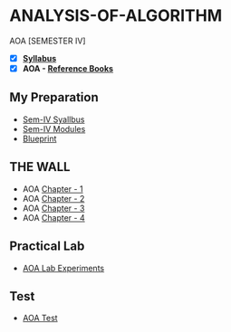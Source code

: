 # ANALYSIS-OF-ALGORITHM
 AOA [SEMESTER IV] 
 
 - [X] **[Syllabus](https://github.com/Amey-Thakur/ANALYSIS-OF-ALGORITHM/blob/main/SE-Comps_CBCGS_Syllabus.pdf)**
 - [x] **AOA - [Reference Books](https://github.com/Amey-Thakur/ANALYSIS-OF-ALGORITHM/tree/main/Reference%20Books)**

## My Preparation
 - [Sem-IV Syallbus](https://github.com/Amey-Thakur/ANALYSIS-OF-ALGORITHM/blob/main/My%20Preparation/Syllabus.png)
 - [Sem-IV Modules](https://github.com/Amey-Thakur/ANALYSIS-OF-ALGORITHM/blob/main/My%20Preparation/Modules.png)
 - [Blueprint](https://github.com/Amey-Thakur/ANALYSIS-OF-ALGORITHM/blob/main/Blueprint%20(AOA).png)

## THE WALL
 - AOA [Chapter - 1](https://github.com/Amey-Thakur/ANALYSIS-OF-ALGORITHM/blob/main/THE%20WALL/AOA_Chapter-1.pdf)
 - AOA [Chapter - 2](https://github.com/Amey-Thakur/ANALYSIS-OF-ALGORITHM/blob/main/THE%20WALL/AOA_Chapter-2.pdf)
 - AOA [Chapter - 3](https://github.com/Amey-Thakur/ANALYSIS-OF-ALGORITHM/blob/main/THE%20WALL/AOA_Chapter-3.pdf)
 - AOA [Chapter - 4](https://github.com/Amey-Thakur/ANALYSIS-OF-ALGORITHM/blob/main/THE%20WALL/AOA_Chapter-4.pdf)

## Practical Lab
 - [AOA Lab Experiments](https://github.com/Amey-Thakur/ANALYSIS-OF-ALGORITHM/blob/main/PRACTICAL%20LAB.pdf)

## Test
- [AOA Test](https://github.com/Amey-Thakur/ANALYSIS-OF-ALGORITHM/blob/main/AOA_Test_B-50.pdf)


